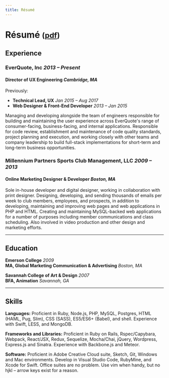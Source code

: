 ```yaml
---
title: Résumé
---
```


# Résumé <small>([pdf](/images/2017-10-resume-ben-saufley.pdf))</small>

## Experience

### EverQuote, Inc _2013 – Present_
#### Director of UX Engineering _Cambridge, MA_

Previously:
- **Technical Lead, UX** _Jan 2015 – Aug 2017_
- **Web Designer & Front-End Developer** _2013 – Jan 2015_

Managing and developing alongside the team of engineers responsible for building and maintaining the user experience across EverQuote's range of consumer-facing, business-facing, and internal applications. Responsible for code review, establishment and maintenance of code quality standards, project planning and execution, and working closely with other teams and company leadership to build full-stack implementations for short-term and long-term business opportunities.

### Millennium Partners Sports Club Management, LLC _2009 – 2013_
#### Online Marketing Designer & Developer _Boston, MA_

Sole in-house developer and digital designer, working in collaboration with print designer. Designing, developing, and sending thousands of emails per week to club members, employees, and prospects, in addition to developing, maintaining and improving web pages and web applications in PHP and HTML. Creating and maintaining MySQL-backed web applications for a number of purposes including member communications and class scheduling. Also involved in video production and other design and marketing efforts.

-----

## Education

**Emerson College** _2009_  
**MA, Global Marketing Communication & Advertising** _Boston, MA_

**Savannah College of Art & Design** _2007_  
**BFA, Animation** _Savannah, GA_

-----

## Skills

**Languages:** Proficient in Ruby, Node.js, PHP, MySQL, Postgres, HTML (HAML, Pug, Slim), CSS (SASS), ES5/ES6+ (Babel), and shell. Experience with Swift, LESS, and MongoDB.

**Frameworks and Libraries:** Proficient in Ruby on Rails, Rspec/Capybara, Webpack, React/JSX, Redux, Sequelize, Mocha/Chai, jQuery, Wordpress, Express.js and Sinatra. Experience with Backbone.js and Meteor.

**Software:** Proficient in Adobe Creative Cloud suite, Sketch, Git, Windows and Mac environments. Develop in Visual Studio Code, RubyMine, and
Xcode for Swift. Office suites are no problem. Use vim when handy, but
no hjkl – arrow keys exist for a reason.
